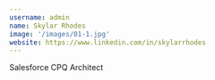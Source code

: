 ```yaml
---
username: admin
name: Skylar Rhodes
image: '/images/01-1.jpg'
website: https://www.linkedin.com/in/skylarrhodes
---
```

Salesforce CPQ Architect